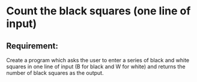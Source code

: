 # Count the black squares (one line of input)

## Requirement:

Create a program which asks the user to enter a series of black and white
squares in one line of input (B for black and W for white) and returns the
number of black squares as the output.

